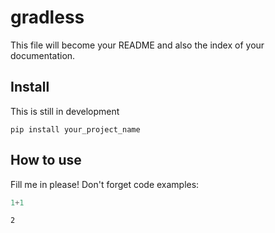 # gradless



This file will become your README and also the index of your documentation.

## Install

This is still in development

`pip install your_project_name`

## How to use

Fill me in please! Don't forget code examples:

```python
1+1
```




    2


